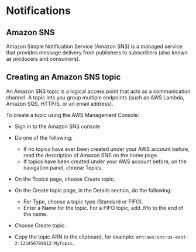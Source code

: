 # Notifications

## Amazon SNS

Amazon Simple Notification Service (Amazon SNS) is a managed service that provides message delivery from publishers to subscribers (also known as producers and consumers).

## Creating an Amazon SNS topic

An Amazon SNS topic is a logical access point that acts as a communication channel. A topic lets you group multiple endpoints (such as AWS Lambda, Amazon SQS, HTTP/S, or an email address).

To create a topic using the AWS Management Console:

* Sign in to the Amazon SNS console
* Do one of the following:

   * If no topics have ever been created under your AWS account before, read the description of Amazon SNS on the home page.
   * If topics have been created under your AWS account before, on the navigation panel, choose Topics.
* On the Topics page, choose Create topic.
* On the Create topic page, in the Details section, do the following:
   
   * For Type, choose a topic type (Standard or FIFO).
   * Enter a Name for the topic. For a FIFO topic, add .fifo to the end of the name.
* Choose Create topic.
* Copy the topic ARN to the clipboard, for example: `arn:aws:sns:us-east-2:123456789012:MyTopic`.
